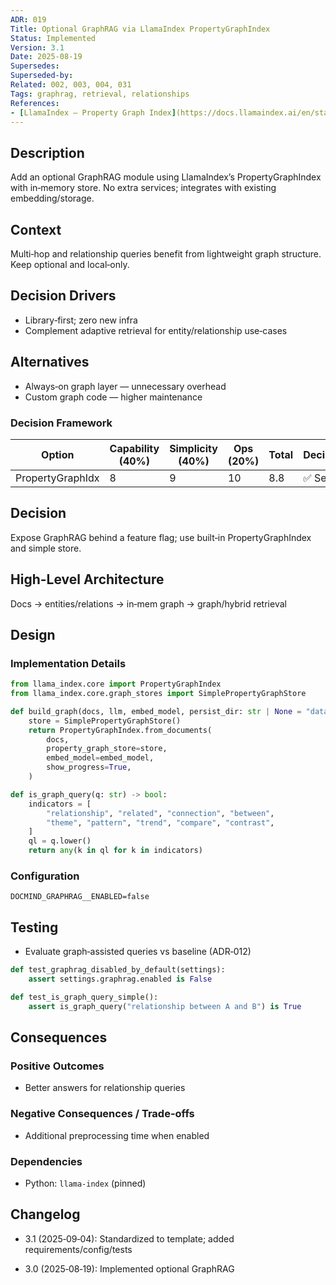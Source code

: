 ```yaml
---
ADR: 019
Title: Optional GraphRAG via LlamaIndex PropertyGraphIndex
Status: Implemented
Version: 3.1
Date: 2025-08-19
Supersedes:
Superseded-by:
Related: 002, 003, 004, 031
Tags: graphrag, retrieval, relationships
References:
- [LlamaIndex — Property Graph Index](https://docs.llamaindex.ai/en/stable/examples/index_structs/struct_indices/PropertyGraphIndex/)
---
```


## Description

Add an optional GraphRAG module using LlamaIndex’s PropertyGraphIndex with in‑memory store. No extra services; integrates with existing embedding/storage.

## Context

Multi‑hop and relationship queries benefit from lightweight graph structure. Keep optional and local‑only.

## Decision Drivers

- Library‑first; zero new infra
- Complement adaptive retrieval for entity/relationship use‑cases

## Alternatives

- Always‑on graph layer — unnecessary overhead
- Custom graph code — higher maintenance

### Decision Framework

| Option           | Capability (40%) | Simplicity (40%) | Ops (20%) | Total | Decision |
| ---------------- | ---------------- | ---------------- | --------- | ----- | -------- |
| PropertyGraphIdx | 8                | 9                | 10        | 8.8   | ✅ Sel.  |

## Decision

Expose GraphRAG behind a feature flag; use built‑in PropertyGraphIndex and simple store.

## High-Level Architecture

Docs → entities/relations → in‑mem graph → graph/hybrid retrieval

## Design

### Implementation Details

```python
from llama_index.core import PropertyGraphIndex
from llama_index.core.graph_stores import SimplePropertyGraphStore

def build_graph(docs, llm, embed_model, persist_dir: str | None = "data/graph_store"):
    store = SimplePropertyGraphStore()
    return PropertyGraphIndex.from_documents(
        docs,
        property_graph_store=store,
        embed_model=embed_model,
        show_progress=True,
    )

def is_graph_query(q: str) -> bool:
    indicators = [
        "relationship", "related", "connection", "between",
        "theme", "pattern", "trend", "compare", "contrast",
    ]
    ql = q.lower()
    return any(k in ql for k in indicators)
```

### Configuration

```env
DOCMIND_GRAPHRAG__ENABLED=false
```

## Testing

- Evaluate graph‑assisted queries vs baseline (ADR‑012)

```python
def test_graphrag_disabled_by_default(settings):
    assert settings.graphrag.enabled is False

def test_is_graph_query_simple():
    assert is_graph_query("relationship between A and B") is True
```

## Consequences

### Positive Outcomes

- Better answers for relationship queries

### Negative Consequences / Trade-offs

- Additional preprocessing time when enabled

### Dependencies

- Python: `llama-index` (pinned)

## Changelog

- 3.1 (2025‑09‑04): Standardized to template; added requirements/config/tests

- 3.0 (2025‑08‑19): Implemented optional GraphRAG
